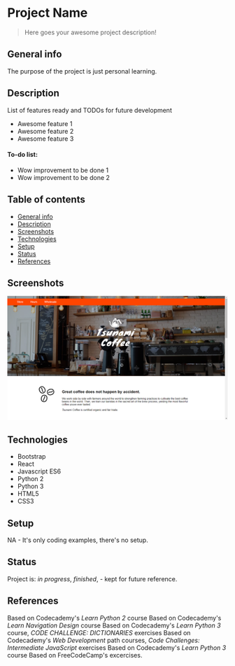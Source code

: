 # Project Name
> Here goes your awesome project description!

## General info
The purpose of the project is just personal learning. 

## Description
List of features ready and TODOs for future development
* Awesome feature 1
* Awesome feature 2
* Awesome feature 3

#### To-do list:
* Wow improvement to be done 1
* Wow improvement to be done 2


## Table of contents
* [General info](#general-info)
* [Description](#description)
* [Screenshots](#screenshots)
* [Technologies](#technologies)
* [Setup](#setup)
* [Status](#status)
* [References](#references)


## Screenshots
![Example screenshot](./img/screenshot.png)

## Technologies
* Bootstrap
* React
* Javascript ES6
* Python 2
* Python 3
* HTML5
* CSS3

## Setup
NA - It's only coding examples, there's no setup.

## Status
Project is: _in progress_, _finished_, - kept for future reference.


## References
Based on Codecademy's _Learn Python 2_ course
Based on Codecademy's _Learn Navigation Design_ course
Based on Codecademy's _Learn Python 3_ course, _CODE CHALLENGE: DICTIONARIES_ exercises
Based on Codecademy's _Web Development_ path courses, _Code Challenges: Intermediate JavaScript_ exercises
Based on Codecademy's _Learn Python 3_ course
Based on FreeCodeCamp's excercises.
